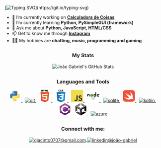 [![Typing SVG](https://readme-typing-svg.herokuapp.com/?color=FFD900&size=35&center=true&vCenter=true&width=1000&lines=Hello!+How+are+you?+👋;Welcome+to+my+profile!)](https://git.io/typing-svg)

- 🔭 I’m currently working on [**Calculadora de Coisas**](https://github.com/JGabrielJ/CalculadoraCoisas)
- 🌱 I’m currently learning **Python, PySimpleGUI (framework)**
- 💬 Ask me about **Python, JavaScript, HTML/CSS**
- 📫 Get to know me through [**Instagram**](https://www.instagram.com/jgabrielj7/)
- 👨‍💻 My hobbies are **chatting, music, programming and gaming**

##

<div align="center">
  <h3 align="center"> My Stats </h3>
  <img align="center" src="https://myreadme.vercel.app/api/embed/JGabrielJ?panels=userstatistics,toprepositories,toplanguages,commitgraph" alt="João Gabriel's GitHub Stats">
</div>

##

<div align="center">
  <h3 align="center"> Languages and Tools </h3>
  <a align="center" href="https://www.python.org" target="_blank" rel="noreferrer"> <img src="https://raw.githubusercontent.com/devicons/devicon/master/icons/python/python-original.svg" alt="python" width="40" height="40"> </a> &nbsp;
  <a align="center" href="https://git-scm.com/" target="_blank" rel="noreferrer"> <img src="https://www.vectorlogo.zone/logos/git-scm/git-scm-icon.svg" alt="git" width="40" height="40"> </a> &nbsp;
  <a align="center" href="https://www.w3.org/html/" target="_blank" rel="noreferrer"> <img src="https://raw.githubusercontent.com/devicons/devicon/master/icons/html5/html5-original-wordmark.svg" alt="html5" width="40" height="40"> </a> &nbsp;
  <a align="center" href="https://www.w3schools.com/css/" target="_blank" rel="noreferrer"> <img src="https://raw.githubusercontent.com/devicons/devicon/master/icons/css3/css3-original-wordmark.svg" alt="css3" width="40" height="40"> </a> &nbsp;
  <a align="center" href="https://developer.mozilla.org/en-US/docs/Web/JavaScript" target="_blank" rel="noreferrer"> <img src="https://raw.githubusercontent.com/devicons/devicon/master/icons/javascript/javascript-original.svg" alt="javascript" width="40" height="40"> </a> &nbsp;
  <a align="center" href="https://nodejs.org" target="_blank" rel="noreferrer"> <img src="https://raw.githubusercontent.com/devicons/devicon/master/icons/nodejs/nodejs-original-wordmark.svg" alt="nodejs" width="40" height="40"> </a> &nbsp;
  <a align="center" href="https://www.sqlite.org/" target="_blank" rel="noreferrer"> <img src="https://www.vectorlogo.zone/logos/sqlite/sqlite-icon.svg" alt="sqlite" width="40" height="40"> </a> &nbsp;
  <a align="center" href="https://developer.apple.com/swift/" target="_blank" rel="noreferrer"> <img src="https://github.com/devicons/devicon/blob/master/icons/swift/swift-original.svg" alt="swift" width="40" height="40"> </a> &nbsp;
  <a align="center" href="https://kotlinlang.org/" target="_blank" rel="noreferrer"> <img src="https://devicon-website.vercel.app/api/kotlin/original.svg" alt="kotlin" width="40" height="40"> </a> &nbsp;
  <a align="center" href="https://dotnet.microsoft.com/pt-br/languages/csharp" target="_blank" rel="noreferrer"> <img src="https://github.com/devicons/devicon/blob/master/icons/csharp/csharp-original.svg" alt="c#" width="40" height="40"> </a> &nbsp;
  <a align="center" href="https://unity.com/pt" target="_blank" rel="noreferrer"> <img src="https://github.com/devicons/devicon/blob/master/icons/unity/unity-original.svg" alt="unity" width="40" height="40"> </a> &nbsp;
  <a align="center" href="https://azure.microsoft.com/en-in/" target="_blank" rel="noreferrer"> <img src="https://www.vectorlogo.zone/logos/microsoft_azure/microsoft_azure-icon.svg" alt="azure" width="40" height="40"> </a>
</div>

##

<div align="center">
  <h3 align="center"> Connect with me: </h3>
  <a align="center" href="mailto:gjacinto0707@gmail.com" target="_blank"> <img align="center" src="https://img.shields.io/badge/Gmail-D14836?style=for-the-badge&logo=gmail&logoColor=white" alt="gjacinto0707@gmail.com"> </a>
  <a align="center" href="https://www.linkedin.com/in/joão-gabriel-a78397267/" target="_blank"> <img align="center" src="https://img.shields.io/badge/LinkedIn-0077B5?style=for-the-badge&logo=linkedin&logoColor=white" alt="linkedin@joão-gabriel"> </a>
</div>
